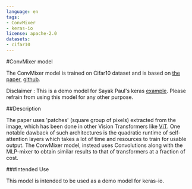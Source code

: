 ```yaml
---
language: en
tags:
- ConvMixer
- keras-io
license: apache-2.0
datasets:
- cifar10
---
```


#ConvMixer model

The ConvMixer model is trained on Cifar10 dataset and is based on [the paper](https://arxiv.org/abs/2201.09792v1), [github](https://github.com/locuslab/convmixer). 

Disclaimer : This is a demo model for Sayak Paul's keras [example](https://keras.io/examples/vision/convmixer/). Please refrain from using this model for any other purpose.

##Description

The paper uses 'patches' (square group of pixels) extracted from the image, which has been done in other Vision Transformers like [ViT](https://arxiv.org/abs/2010.11929v2). One notable dawback of such architectures is the quadratic runtime of self-attention layers which takes a lot of time and resources to train for usable output. The ConvMixer model, instead uses Convolutions along with the MLP-mixer to obtain similar results to that of transformers at a fraction of cost.

###Intended Use

This model is intended to be used as a demo model for keras-io.
